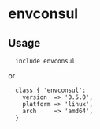 # envconsul

## Usage

```shell
  include envconsul
```

or

```shell
  class { 'envconsul':
    version  => '0.5.0',
    platform => 'linux',
    arch     => 'amd64',
  }
```
